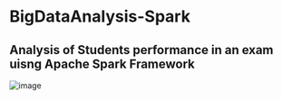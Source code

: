 # BigDataAnalysis-Spark
## Analysis of Students performance in an exam uisng Apache Spark Framework
![image](https://github.com/AjaySurya-018/BigDataAnalysis-Spark/assets/141923850/698e5ac7-261d-4752-b2d0-33c271f2a04e)

